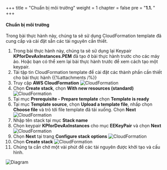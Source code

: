 +++
title = "Chuẩn bị môi trường"
weight = 1
chapter = false
pre = "<b>1.1. </b>"
+++

#### Chuẩn bị môi trường
Trong bài thực hành này, chúng ta sẽ sử dụng CloudFormation template đã cung cấp và cài đặt sẵn các tài nguyên cần thiết.

1. Trong bài thực hành này, chúng ta sẽ sử dụng lại Keypair **KPforDevAxInstances.PEM** đã tạo ở bài thực hành trước cho các máy ảo. Hoặc bạn có thể xem lại bài thực hành trước để xem cách tạo một keypair.
2. Tải tập tin CloudFormation template để cài đặt các thành phần cần thiết cho bài thực hành
{{%attachments /%}}
3. Truy cập **AWS CloudFormation**
![CloudFormation](../../../images/1/1.png?width=90pc)
7. Chọn **Create stack**, chọn **With new resources (standard)**
![CloudFormation](../../../images/1/2.png?width=90pc)
8. Tại mục **Prerequisite - Prepare template** chọn **Template is ready**
9. Tại mục **Template source**, chọn **Upload a template file**, nhấp chọn **Choose file** và trỏ tới file template đã tải xuống. Chọn **Next**
![CloudFormation](../../../images/1/3.png?width=90pc)
10. Nhập tên stack tại mục **Stack name**
11. Chọn keypair **KPforDevAxInstances** cho mục **EEKeyPair** và chọn **Next**
![CloudFormation](../../../images/1/4.png?width=90pc)
12. Chọn **Next** tại trang **Configure stack options**
![CloudFormation](../../../images/1/5.png?width=90pc)
13.  Chọn **Create stack**
![CloudFormation](../../../images/1/6.png?width=90pc)
14. Chúng ta cần chờ một vài phút để các tài nguyên được khởi tạo và cấu hình.

![Diagram](../../../images/1/0.png?width=90pc)
